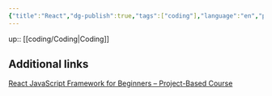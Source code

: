 ```yaml
---
{"title":"React","dg-publish":true,"tags":["coding"],"language":"en","permalink":"/coding/power-shell/react/react/","dgPassFrontmatter":true}
---
```


up:: [[coding/Coding\|Coding]]

## Additional links
[React JavaScript Framework for Beginners – Project-Based Course](https://www.youtube.com/watch?v=u6gSSpfsoOQ)
